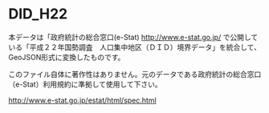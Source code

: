 # DID_H22

本データは「政府統計の総合窓口(e-Stat) http://www.e-stat.go.jp/ で公開している「平成２２年国勢調査　人口集中地区（ＤＩＤ）境界データ」を統合して、GeoJSON形式に変換したものです。 

このファイル自体に著作性はありません。元のデータである政府統計の総合窓口（e-Stat）利用規約に準拠して使用して下さい。

http://www.e-stat.go.jp/estat/html/spec.html
